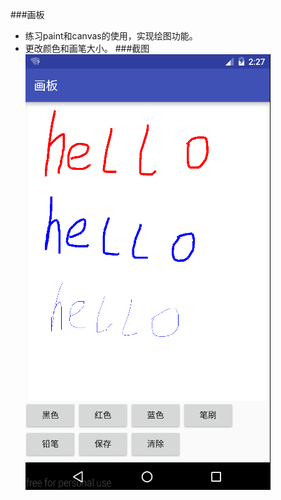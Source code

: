 ###画板
* 练习paint和canvas的使用，实现绘图功能。
* 更改颜色和画笔大小。
###截图
![image](https://github.com/xaoyao/paintboard/blob/master/Image.png)